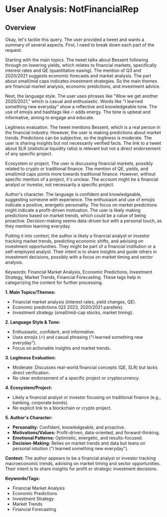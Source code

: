 # User Analysis: NotFinancialRep

## Overview

<think>
Okay, let's tackle this query. The user provided a tweet and wants a summary of several aspects. First, I need to break down each part of the request.

Starting with the main topics. The tweet talks about Bessent following through on lowering yields, which relates to financial markets, specifically interest rates and QE (quantitative easing). The mention of Q3 and 2020/2021 suggests economic forecasts and market analysis. The part about small/mid caps indicates investment strategies. So the main themes are financial market analysis, economic predictions, and investment advice.

Next, the language style. The user uses phrases like "Wow we get another 2020/2021," which is casual and enthusiastic. Words like "I learned something new everyday" show a reflective and knowledgeable tone. The use of emojis and hashtags like 🔥 adds energy. The tone is upbeat and informative, aiming to engage and educate.

Legitness evaluation. The tweet mentions Bessent, which is a real person in the financial industry. However, the user is making predictions about market trends. Predictions can be subjective, so the legitness is moderate. The user is sharing insights but not necessarily verified facts. The link to a tweet about SLR (statistical liquidity ratio) is relevant but not a direct endorsement of any specific project.

Ecosystem or project. The user is discussing financial markets, possibly related to crypto or traditional finance. The mention of QE, yields, and small/mid caps points more towards traditional finance. However, without specific mention of a project, it's unclear. The account might be a financial analyst or investor, not necessarily a specific project.

Author's character. The language is confident and knowledgeable, suggesting someone with experience. The enthusiasm and use of emojis indicate a positive, energetic personality. The focus on market predictions might indicate a profit-driven motivation. The user is likely making predictions based on market trends, which could be a value of being proactive. Decision-making seems data-driven but with a personal touch, as they mention learning everyday.

Putting it into context, the author is likely a financial analyst or investor tracking market trends, predicting economic shifts, and advising on investment opportunities. They might be part of a financial institution or a self-employed analyst. Their intent is to share insights and guide others in investment decisions, possibly with a focus on market timing and sector analysis.

Keywords: Financial Market Analysis, Economic Predictions, Investment Strategy, Market Trends, Financial Forecasting. These tags help in categorizing the content for further processing.
</think>

**1. Main Topics/Themes:**  
- Financial market analysis (interest rates, yield changes, QE).  
- Economic predictions (Q3 2023, 2020/2021 parallels).  
- Investment strategy (small/mid-cap stocks, market timing).  

**2. Language Style & Tone:**  
- Enthusiastic, confident, and informative.  
- Uses emojis (🔥) and casual phrasing ("I learned something new everyday").  
- Focus on actionable insights and market trends.  

**3. Legitness Evaluation:**  
- Moderate: Discusses real-world financial concepts (QE, SLR) but lacks direct verification.  
- No clear endorsement of a specific project or cryptocurrency.  

**4. Ecosystem/Project:**  
- Likely a financial analyst or investor focusing on traditional finance (e.g., banking, corporate bonds).  
- No explicit link to a blockchain or crypto project.  

**5. Author's Character:**  
- **Personality:** Confident, knowledgeable, and proactive.  
- **Motivations/Values:** Profit-driven, data-oriented, and forward-thinking.  
- **Emotional Patterns:** Optimistic, energetic, and results-focused.  
- **Decision-Making:** Relies on market trends and data but leans on personal intuition ("I learned something new everyday").  

**Context:** The author appears to be a financial analyst or investor tracking macroeconomic trends, advising on market timing and sector opportunities. Their intent is to share insights for profit or strategic investment decisions.  

**Keywords/Tags:**  
- Financial Market Analysis  
- Economic Predictions  
- Investment Strategy  
- Market Trends  
- Financial Forecasting